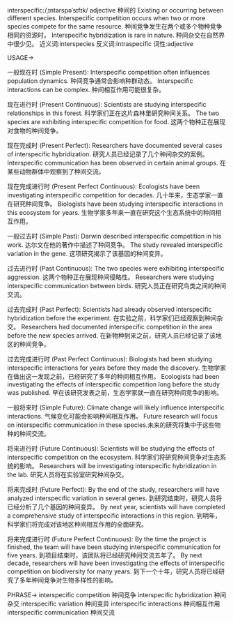 interspecific:/ˌɪntərspəˈsɪfɪk/
adjective
种间的
Existing or occurring between different species.
Interspecific competition occurs when two or more species compete for the same resource. 种间竞争发生在两个或多个物种竞争相同的资源时。
Interspecific hybridization is rare in nature.  种间杂交在自然界中很少见。
近义词:interspecies
反义词:intraspecific
词性:adjective


USAGE->

一般现在时 (Simple Present):
Interspecific competition often influences population dynamics. 种间竞争通常会影响种群动态。
Interspecific interactions can be complex. 种间相互作用可能很复杂。

现在进行时 (Present Continuous):
Scientists are studying interspecific relationships in this forest. 科学家们正在这片森林里研究种间关系。
The two species are exhibiting interspecific competition for food. 这两个物种正在展现对食物的种间竞争。


现在完成时 (Present Perfect):
Researchers have documented several cases of interspecific hybridization. 研究人员已经记录了几个种间杂交的案例。
Interspecific communication has been observed in certain animal groups.  在某些动物群体中观察到了种间交流。


现在完成进行时 (Present Perfect Continuous):
Ecologists have been investigating interspecific competition for decades.  几十年来，生态学家一直在研究种间竞争。
Biologists have been studying interspecific interactions in this ecosystem for years.  生物学家多年来一直在研究这个生态系统中的种间相互作用。



一般过去时 (Simple Past):
Darwin described interspecific competition in his work. 达尔文在他的著作中描述了种间竞争。
The study revealed interspecific variation in the gene. 这项研究揭示了该基因的种间变异。



过去进行时 (Past Continuous):
The two species were exhibiting interspecific aggression. 这两个物种正在展现种间侵略性。
Researchers were studying interspecific communication between birds. 研究人员正在研究鸟类之间的种间交流。



过去完成时 (Past Perfect):
Scientists had already observed interspecific hybridization before the experiment. 在实验之前，科学家们已经观察到种间杂交。
Researchers had documented interspecific competition in the area before the new species arrived. 在新物种到来之前，研究人员已经记录了该地区的种间竞争。


过去完成进行时 (Past Perfect Continuous):
Biologists had been studying interspecific interactions for years before they made the discovery.  生物学家在做出这一发现之前，已经研究了多年的种间相互作用。
Ecologists had been investigating the effects of interspecific competition long before the study was published.  早在该研究发表之前，生态学家就一直在研究种间竞争的影响。



一般将来时 (Simple Future):
Climate change will likely influence interspecific interactions. 气候变化可能会影响种间相互作用。
Future research will focus on interspecific communication in these species.未来的研究将集中于这些物种的种间交流。


将来进行时 (Future Continuous):
Scientists will be studying the effects of interspecific competition on the ecosystem. 科学家们将研究种间竞争对生态系统的影响。
Researchers will be investigating interspecific hybridization in the lab. 研究人员将在实验室研究种间杂交。


将来完成时 (Future Perfect):
By the end of the study, researchers will have analyzed interspecific variation in several genes. 到研究结束时，研究人员将已经分析了几个基因的种间变异。
By next year, scientists will have completed a comprehensive study of interspecific interactions in this region. 到明年，科学家们将完成对该地区种间相互作用的全面研究。


将来完成进行时 (Future Perfect Continuous):
By the time the project is finished, the team will have been studying interspecific communication for five years.  到项目结束时，该团队将已经研究种间交流五年了。
By next decade, researchers will have been investigating the effects of interspecific competition on biodiversity for many years.  到下一个十年，研究人员将已经研究了多年种间竞争对生物多样性的影响。



PHRASE->
interspecific competition 种间竞争
interspecific hybridization 种间杂交
interspecific variation 种间变异
interspecific interactions 种间相互作用
interspecific communication 种间交流
